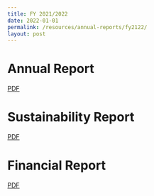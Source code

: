 ```yaml
---
title: FY 2021/2022
date: 2022-01-01
permalink: /resources/annual-reports/fy2122/
layout: post
---
```


# **Annual Report**
[PDF](/files/resources/annual-reports/SDC_Annual_Report_FY2021_2022.pdf)

# **Sustainability Report**
[PDF](/files/resources/annual-reports/SDC_Sustainability_Report_FY2021_2022.pdf)

# **Financial Report**
[PDF](/files/resources/annual-reports/SDC_Financial_Report_FY2021_2022.pdf)
